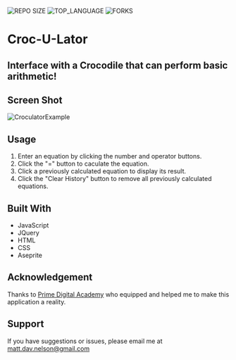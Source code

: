 
![REPO SIZE](https://img.shields.io/github/repo-size/scottbromander/the_marketplace.svg?style=flat-square)
![TOP_LANGUAGE](https://img.shields.io/github/languages/top/scottbromander/the_marketplace.svg?style=flat-square)
![FORKS](https://img.shields.io/github/forks/scottbromander/the_marketplace.svg?style=social)

# Croc-U-Lator

## Interface with a Crocodile that can perform basic arithmetic!

## Screen Shot

![CroculatorExample](https://user-images.githubusercontent.com/98720000/166307643-af50d168-7a1f-47b9-9a9d-0f5fd689f98c.gif)

## Usage

1. Enter an equation by clicking the number and operator buttons.
2. Click the "=" button to caculate the equation.
3. Click a previously calculated equation to display its result.
4. Click the "Clear History" button to remove all previously calculated equations.


## Built With

- JavaScript
- JQuery
- HTML
- CSS
- Aseprite

## Acknowledgement
Thanks to [Prime Digital Academy](www.primeacademy.io) who equipped and helped me to make this application a reality. 

## Support
If you have suggestions or issues, please email me at matt.dav.nelson@gmail.com
